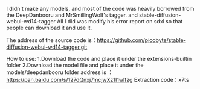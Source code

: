 I didn't make any models, and most of the code was heavily borrowed from the DeepDanbooru and MrSmillingWolf's tagger.
and stable-diffusion-webui-wd14-tagger
All I did was modify his error report on sdxl so that people can download it and use it.


The address of the source code is：https://github.com/picobyte/stable-diffusion-webui-wd14-tagger.git


How to use: 
1.Download the code and place it under the extensions-builtin folder
2.Download the model file and place it under the models/deepdanbooru folder
address is ：https://pan.baidu.com/s/127dQnxj7mcjwXz1I1wlfzg 
Extraction code：x7ts 
